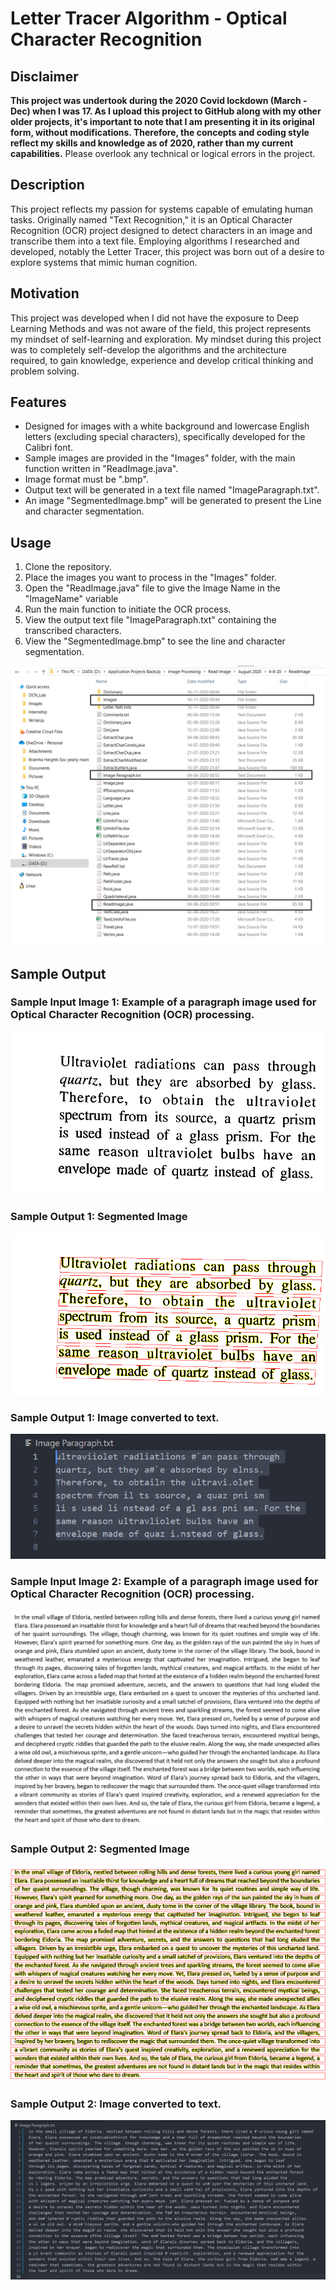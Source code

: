 # Letter Tracer Algorithm - Optical Character Recognition

## Disclaimer
**This project was undertook during the 2020 Covid lockdown (March - Dec) when I was 17. As I upload this project to GitHub along with my other older projects, it's important to note that I am presenting it in its original form, without modifications. Therefore, the concepts and coding style reflect my skills and knowledge as of 2020, rather than my current capabilities.** Please overlook any technical or logical errors in the project.

## Description
This project reflects my passion for systems capable of emulating human tasks. Originally named "Text Recognition," it is an Optical Character Recognition (OCR) project designed to detect characters in an image and transcribe them into a text file. Employing algorithms I researched and developed, notably the Letter Tracer, this project was born out of a desire to explore systems that mimic human cognition.

## Motivation
This project was developed when I did not have the exposure to Deep Learning Methods and was not aware of the field, this project represents my mindset of self-learning and exploration. My mindset during this project was to completely self-develop the algorithms and the architecture required, to gain knowledge, experience and develop critical thinking and problem solving. 

## Features
- Designed for images with a white background and lowercase English letters (excluding special characters), specifically developed for the Calibri font.
- Sample images are provided in the "Images" folder, with the main function written in "ReadImage.java".
- Image format must be ".bmp".
- Output text will be generated in a text file named "ImageParagraph.txt".
- An image "SegmentedImage.bmp" will be generated to present the Line and character segmentation.

## Usage
1. Clone the repository.
2. Place the images you want to process in the "Images" folder.
3. Open the "ReadImage.java" file to give the Image Name in the "ImageName" variable 
4. Run the main function to initiate the OCR process.
4. View the output text file "ImageParagraph.txt" containing the transcribed characters.
5. View the "SegmentedImage.bmp" to see the line and character segmentation.

![Project Folder Image](./Images/ProjectFolder.png)

## Sample Output

### Sample Input Image 1: Example of a paragraph image used for Optical Character Recognition (OCR) processing.
![Sample Image](./Images/RealParagraph.bmp)

### Sample Output 1: Segmented Image
![Segmented Output](./Images/SampleSegmentedImage.bmp)

### Sample Output 1: Image converted to text.
![Sample Text Output](./Images/SampleOutput.bmp)

### Sample Input Image 2: Example of a paragraph image used for Optical Character Recognition (OCR) processing.
![Sample Image](./Images/LongStory.bmp)

### Sample Output 2: Segmented Image
![Segmented Output](./Images/SampleSegmentedImageLongStory.bmp)

### Sample Output 2: Image converted to text.
![Sample Text Output](./Images/SampleOutputTextLongStory.bmp)
